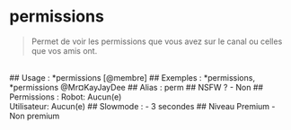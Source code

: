 # permissions

> Permet de voir les permissions que vous avez sur le canal ou celles que vos amis ont.

<br>
## Usage :
*permissions [@membre]
## Exemples :
*permissions,
<br>*permissions @Mr¤KayJayDee
## Alias :
perm
## NSFW ?
- Non
## Permissions :
Robot: Aucun(e)
<br>
Utilisateur: Aucun(e)
## Slowmode :
- 3 secondes
## Niveau Premium
- Non premium